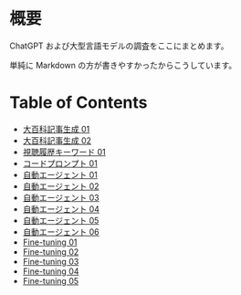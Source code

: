 # 概要

ChatGPT および大型言語モデルの調査をここにまとめます。

単純に Markdown の方が書きやすかったからこうしています。

# Table of Contents

- [大百科記事生成 01](nicodic/01_article_stubs.md)
- [大百科記事生成 02](nicodic/02_article_stubs_en.md)
- [視聴履歴キーワード 01](recommend/01_history_keywords.md)
- [コードプロンプト 01](code_prompts/01_functional_prompts.md)
- [自動エージェント 01](agents/01_test_cooking_agent.md)
- [自動エージェント 02](agents/02_langchain.md)
- [自動エージェント 03](agents/03_langchain2.md)
- [自動エージェント 04](agents/04_controlled_agent.md)
- [自動エージェント 05](agents/05_controlled_agent2.md)
- [自動エージェント 06](agents/06_snowflake_agent.md)
- [Fine-tuning 01](fine_tuning/01_sat_questions.md)
- [Fine-tuning 02](fine_tuning/02_auto_snowflake.md)
- [Fine-tuning 03](fine_tuning/03_auto_snowflake2.md)
- [Fine-tuning 04](fine_tuning/04_auto_snowflake3.md)
- [Fine-tuning 05](fine_tuning/05_auto_snowflake4.md)
